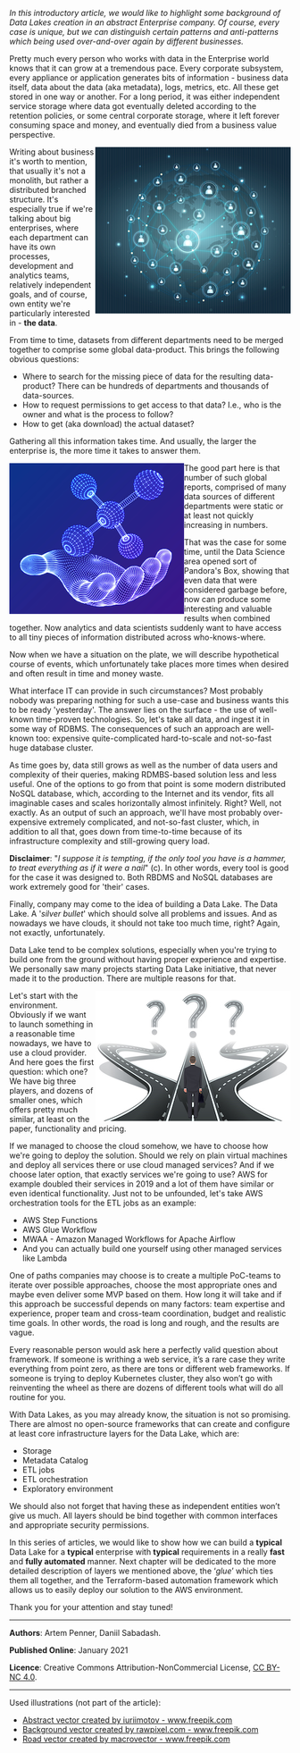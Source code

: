 _In this introductory article, we would like to highlight some background of Data Lakes creation in an abstract Enterprise company. Of course, every case is unique, but we can distinguish certain patterns and anti-patterns which being used over-and-over again by different businesses._

Pretty much every person who works with data in the Enterprise world knows that it can grow at a tremendous pace. Every corporate subsystem, every appliance or application generates bits of information - business data itself, data about the data (aka metadata), logs, metrics, etc. All these get stored in one way or another. For a long period, it was either independent service storage where data got eventually deleted according to the retention policies, or some central corporate storage, where it left forever consuming space and money, and eventually died from a business value perspective. 

<img align="right" src="./images/org_structure.png"/>

Writing about business it's worth to mention, that usually it's not a monolith, but rather a distributed branched structure. It's especially true if we're talking about big enterprises, where each department can have its own processes, development and analytics teams, relatively independent goals, and of course, own entity we're particularly interested in - **the data**. 

From time to time, datasets from different departments need to be merged together to comprise some global data-product. This brings the following obvious questions:

* Where to search for the missing piece of data for the resulting data-product? There can be hundreds of departments and thousands of data-sources.
* How to request permissions to get access to that data? I.e., who is the owner and what is the process to follow? 
* How to get (aka download) the actual dataset? 

Gathering all this information takes time. And usually, the larger the enterprise is, the more time it takes to answer them. 

<img align="left" src="./images/data_science.png"/>

The good part here is that number of such global reports, comprised of many data sources of different departments were static or at least not quickly increasing in numbers. 

That was the case for some time, until the Data Science area opened sort of Pandora's Box, showing that even data that were considered garbage before, now can produce some interesting and valuable results when combined together. Now analytics and data scientists suddenly want to have access to all tiny pieces of information distributed across who-knows-where.

Now when we have a situation on the plate, we will describe hypothetical course of events, which unfortunately take places more times when desired and often result in time and money waste.

What interface IT can provide in such circumstances? Most probably nobody was preparing nothing for such a use-case and business wants this to be ready 'yesterday'. The answer lies on the surface - the use of well-known time-proven technologies. So, let's take all data, and ingest it in some way of RDBMS. The consequences of such an approach are well-known too: expensive quite-complicated hard-to-scale and not-so-fast huge database cluster.

As time goes by, data still grows as well as the number of data users and complexity of their queries, making RDMBS-based solution less and less useful. One of the options to go from that point is some modern distributed NoSQL database, which, according to the Internet and its vendor, fits all imaginable cases and scales horizontally almost infinitely. Right? Well, not exactly. As an output of such an approach, we'll have most probably over-expensive extremely complicated, and not-so-fast cluster, which, in addition to all that, goes down from time-to-time because of its infrastructure complexity and still-growing query load. 

**Disclaimer**: "_I suppose it is tempting, if the only tool you have is a hammer, to treat everything as if it were a nail_" (c). In other words, every tool is good for the case it was designed to. Both RBDMS and NoSQL databases are work extremely good for 'their' cases.

Finally, company may come to the idea of building a Data Lake. The Data Lake. A '_silver bullet_' which should solve all problems and issues. And as nowadays we have clouds, it should not take too much time, right? Again, not exactly, unfortunately. 

Data Lake tend to be complex solutions, especially when you're trying to build one from the ground without having proper experience and expertise. We personally saw many projects starting Data Lake initiative, that never made it to the production. There are multiple reasons for that.

<img align="right" src="./images/choises.jpg"/>

Let's start with the environment. Obviously if we want to launch something in a reasonable time nowadays, we have to use a cloud provider. And here goes the first question: which one? We have big three players, and dozens of smaller ones, which offers pretty much similar, at least on the paper, functionality and pricing.

If we managed to choose the cloud somehow, we have to choose how we're going to deploy the solution. Should we rely on plain virtual machines and deploy all services there or use cloud managed services? And if we choose later option, that exactly services we're going to use? AWS for example doubled their services in 2019 and a lot of them have similar or even identical functionality. Just not to be unfounded, let's take AWS orchestration tools for the ETL jobs as an example: 

* AWS Step Functions
* AWS Glue Workflow
* MWAA - Amazon Managed Workflows for Apache Airflow
* And you can actually build one yourself using other managed services like Lambda

One of paths companies may choose is to create a multiple PoC-teams to iterate over possible approaches, choose the most appropriate ones and maybe even deliver some MVP based on them. How long it will take and if this approach be successful depends on many factors: team expertise and experience, proper team and cross-team coordination, budget and realistic time goals. In other words, the road is long and rough, and the results are vague.

Every reasonable person would ask here a perfectly valid question about framework. If someone is writhing a web service, it’s a rare case they write everything from point zero, as there are tons or different web frameworks. If someone is trying to deploy Kubernetes cluster, they also won’t go with reinventing the wheel as there are dozens of different tools what will do all routine for you. 

With Data Lakes, as you may already know, the situation is not so promising. There are almost no open-source frameworks that can create and configure at least core infrastructure layers for the Data Lake, which are:

* Storage
* Metadata Catalog
* ETL jobs
* ETL orchestration
* Exploratory environment

We should also not forget that having these as independent entities won’t give us much. All layers should be bind together with common interfaces and appropriate security permissions.  

In this series of articles, we would like to show how we can build a **typical** Data Lake for a **typical** enterprise with **typical** requirements in a really **fast** and **fully automated** manner. Next chapter will be dedicated to the more detailed description of layers we mentioned above, the ‘_glue_’ which ties them all together, and the Terraform-based automation framework which allows us to easily deploy our solution to the AWS environment. 

Thank you for your attention and stay tuned!

---

**Authors**: Artem Penner, Daniil Sabadash.

**Published Online**: January 2021

**Licence**: Creative Commons Attribution-NonCommercial License, [CC BY-NC 4.0](https://creativecommons.org/licenses/by-nc/4.0/).

---

Used illustrations (not part of the article):

<ul>
  <li><a href="https://www.freepik.com/vectors/abstract">Abstract vector created by iuriimotov - www.freepik.com</a></li>
  <li><a href="https://www.freepik.com/vectors/background">Background vector created by rawpixel.com - www.freepik.com</a></li>
  <li><a href="https://www.freepik.com/vectors/road">Road vector created by macrovector - www.freepik.com</a></li>
</ul>
